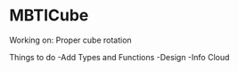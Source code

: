 # MBTICube


Working on: Proper cube rotation


Things to do
  -Add Types and Functions
  -Design
  -Info Cloud
